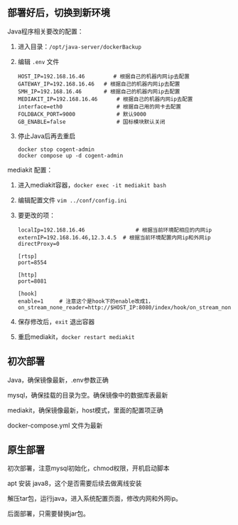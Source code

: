 ## 部署好后，切换到新环境

Java程序相关要改的配置：

1. 进入目录：`/opt/java-server/dockerBackup`

2. 编辑 `.env` 文件

   ```
   HOST_IP=192.168.16.46         # 根据自己的机器内网ip去配置
   GATEWAY_IP=192.168.16.46	  # 根据自己的机器内网ip去配置
   SMH_IP=192.168.16.46		  # 根据自己的机器内网ip去配置
   MEDIAKIT_IP=192.168.16.46	  # 根据自己的机器内网ip去配置
   interface=eth0				  # 根据自己用的网卡去配置
   FOLDBACK_PORT=9000			  # 默认9000
   GB_ENABLE=false				  # 国标模块默认关闭
   ```

3. 停止Java后再去重启

   ```
   docker stop cogent-admin
   docker compose up -d cogent-admin
   ```



mediakit 配置：

1. 进入mediakit容器，`docker exec -it mediakit bash`

2. 编辑配置文件 `vim ../conf/config.ini`

3. 要更改的项：

   ```
   localIp=192.168.16.46         		# 根据当前环境配相应的内网ip
   externIP=192.168.16.46,12.3.4.5 	# 根据当前环境配置内网ip和外网ip
   directProxy=0
   
   [rtsp]
   port=8554
   
   [http]
   port=8081
   
   [hook]
   enable=1		# 注意这个是hook下的enable改成1，
   on_stream_none_reader=http://$HOST_IP:8080/index/hook/on_stream_none_reader
   ```

4. 保存修改后，`exit` 退出容器

5. 重启mediakit，`docker restart mediakit`



## 初次部署

Java，确保镜像最新，.env参数正确

mysql，确保挂载的目录为空。确保镜像中的数据库表最新

mediakit，确保镜像最新，host模式，里面的配置项正确

docker-compose.yml 文件为最新







## 原生部署

初次部署，注意mysql初始化，chmod权限，开机启动脚本

apt 安装 java8，这个是否需要后续去做离线安装

解压tar包，运行java，进入系统配置页面，修改内网和外网ip。





后面部署，只需要替换jar包。



